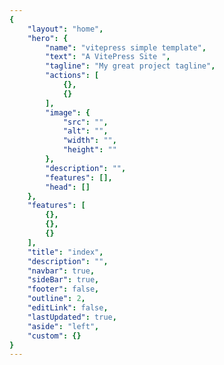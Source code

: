 ```yaml
---
{
    "layout": "home",
    "hero": {
        "name": "vitepress simple template",
        "text": "A VitePress Site ",
        "tagline": "My great project tagline",
        "actions": [
            {},
            {}
        ],
        "image": {
            "src": "",
            "alt": "",
            "width": "",
            "height": ""
        },
        "description": "",
        "features": [],
        "head": []
    },
    "features": [
        {},
        {},
        {}
    ],
    "title": "index",
    "description": "",
    "navbar": true,
    "sideBar": true,
    "footer": false,
    "outline": 2,
    "editLink": false,
    "lastUpdated": true,
    "aside": "left",
    "custom": {}
}
---
```

<script setup>
window.location.href = '/zh/index'; // 跳转到指定URL
</script>
<style module>
.button {color: red; font-weight: bold;}
</style>

